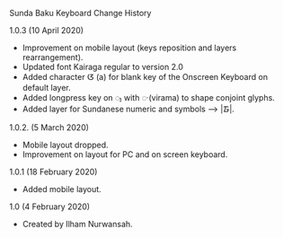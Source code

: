 Sunda Baku Keyboard Change History

1.0.3 (10 April 2020)
* Improvement on mobile layout (keys reposition and layers rearrangement).    
* Updated font Kairaga regular to version 2.0
* Added character ᮃ (a) for blank key of the Onscreen Keyboard on default layer.
* Added longpress key on ᮪ with  ᮫ (virama) to shape conjoint glyphs. 
* Added layer for Sundanese numeric and symbols --> |᮱|.  

1.0.2. (5 March 2020)
* Mobile layout dropped. 
* Improvement on layout for PC and on screen keyboard. 

1.0.1 (18 February 2020)
* Added mobile layout. 

1.0 (4 February 2020)
* Created by Ilham Nurwansah.
